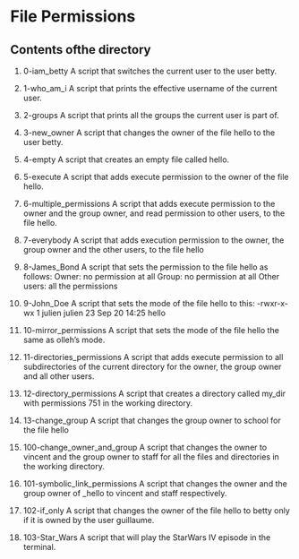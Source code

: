 # File Permissions
## Contents ofthe directory

1. 0-iam_betty
A script that switches the current user to the user betty.

2. 1-who_am_i
A script that prints the effective username of the current user.

3.  2-groups
A script that prints all the groups the current user is part of.

4. 3-new_owner
A script that changes the owner of the file hello to the user betty.

5. 4-empty
A script that creates an empty file called hello.

6. 5-execute
A script that adds execute permission to the owner of the file hello.

7. 6-multiple_permissions
A script that adds execute permission to the owner and the group owner, and read permission to other users, to the file hello.

8. 7-everybody
A script that adds execution permission to the owner, the group owner and the other users, to the file hello

9. 8-James_Bond
A script that sets the permission to the file hello as follows:
Owner: no permission at all
Group: no permission at all
Other users: all the permissions

10. 9-John_Doe
A script that sets the mode of the file hello to this:
-rwxr-x-wx 1 julien julien 23 Sep 20 14:25 hello

11. 10-mirror_permissions
A script that sets the mode of the file hello the same as olleh’s mode.

12. 11-directories_permissions
A script that adds execute permission to all subdirectories of the current directory for the owner, the group owner and all other users.

13. 12-directory_permissions
A  script that creates a directory called my_dir with permissions 751 in the working directory.

14. 13-change_group
A script that changes the group owner to school for the file hello

15. 100-change_owner_and_group
A script that changes the owner to vincent and the group owner to staff for all the files and directories in the working directory.

16. 101-symbolic_link_permissions
A script that changes the owner and the group owner of _hello to vincent and staff respectively.

17. 102-if_only
A script that changes the owner of the file hello to betty only if it is owned by the user guillaume.

18. 103-Star_Wars
A script that will play the StarWars IV episode in the terminal.

